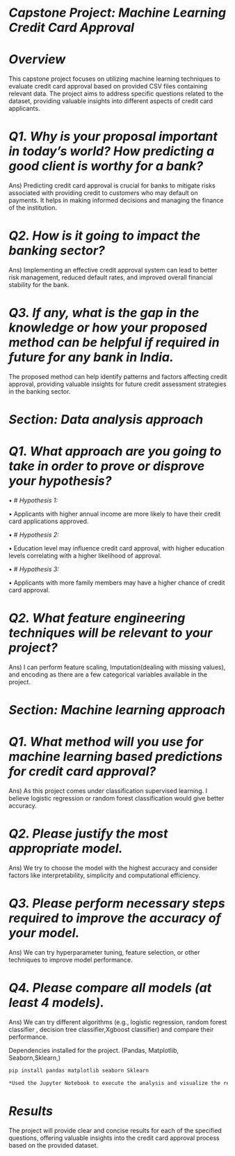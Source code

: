 #  *Capstone Project: Machine Learning Credit Card Approval*

#  *Overview*

This capstone project focuses on utilizing machine learning techniques to evaluate credit card approval based on provided CSV files containing relevant data. The project aims to address specific questions related to the dataset, providing valuable insights into different aspects of credit card applicants.



 # *Q1. Why is your proposal important in today’s world? How predicting a good client is worthy for a bank?*

Ans) Predicting credit card approval is crucial for banks to mitigate risks associated with providing credit to customers who may default on payments.
     It helps in making informed decisions and managing the finance of the institution.
     
# *Q2. How is it going to impact the banking sector?*
Ans) Implementing an effective credit approval system can lead to better risk management, reduced default rates, and improved overall financial stability for the bank.

# *Q3. If any, what is the gap in the knowledge or how your proposed method can be helpful if required in future for any bank in India.*
The proposed method can help identify patterns and factors affecting credit approval, providing valuable insights for future credit assessment strategies in the banking sector.
 
# *Section: Data analysis approach*


# *Q1. What approach are you going to take in order to prove or disprove your hypothesis?*

•	# *Hypothesis 1:*

•	Applicants with higher annual income are more likely to have their credit card applications approved.

•	# *Hypothesis 2:*

•	Education level may influence credit card approval, with higher education levels correlating with a higher likelihood of approval.

•	# *Hypothesis 3:*

•	Applicants with more family members may have a higher chance of credit card approval.
# *Q2. What feature engineering techniques will be relevant to your project?*

Ans) I can perform feature scaling, Imputation(dealing with missing values), and encoding as there are a few categorical variables available in the project.
 
# *Section: Machine learning approach*


# *Q1. What method will you use for machine learning based predictions for credit card approval?*

Ans) As this project comes under classification supervised learning. I believe logistic regression or random forest classification
would give better accuracy.

# *Q2. Please justify the most appropriate model.*

Ans) We try to choose the model with the highest accuracy and consider factors like interpretability, simplicity and computational efficiency.
# *Q3. Please perform necessary steps required to improve the accuracy of your model.*

Ans) We can try hyperparameter tuning, feature selection, or other techniques to improve model performance.

# *Q4. Please compare all models (at least 4 models).*

Ans) We can try different algorithms (e.g., logistic regression, random forest classifier , decision tree classifier,Xgboost classifier) and compare their performance.

 
 Dependencies installed for the project. (Pandas, Matplotlib, Seaborn,Sklearn,)

``` bash 
pip install pandas matplotlib seaborn Sklearn
```

``` bash
*Used the Jupyter Notebook to execute the analysis and visualize the results.*
```


# *Results*

The project will provide clear and concise results for each of the specified questions, offering valuable insights into the credit card approval process based on the provided dataset.


